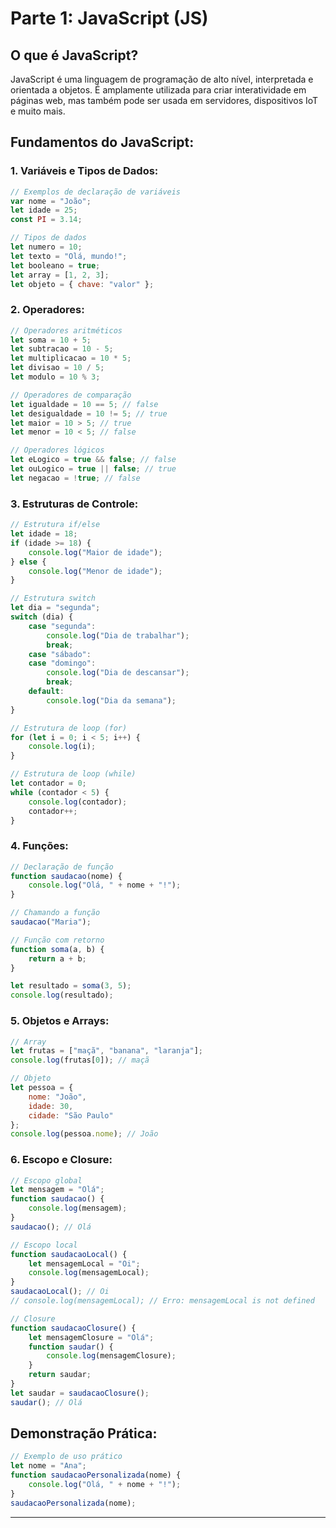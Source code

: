 # Parte 1: JavaScript (JS)

## O que é JavaScript?
JavaScript é uma linguagem de programação de alto nível, interpretada e orientada a objetos. É amplamente utilizada para criar interatividade em páginas web, mas também pode ser usada em servidores, dispositivos IoT e muito mais.

## Fundamentos do JavaScript:

### 1. Variáveis e Tipos de Dados:
```javascript
// Exemplos de declaração de variáveis
var nome = "João";
let idade = 25;
const PI = 3.14;

// Tipos de dados
let numero = 10;
let texto = "Olá, mundo!";
let booleano = true;
let array = [1, 2, 3];
let objeto = { chave: "valor" };
```

### 2. Operadores:
```javascript
// Operadores aritméticos
let soma = 10 + 5;
let subtracao = 10 - 5;
let multiplicacao = 10 * 5;
let divisao = 10 / 5;
let modulo = 10 % 3;

// Operadores de comparação
let igualdade = 10 == 5; // false
let desigualdade = 10 != 5; // true
let maior = 10 > 5; // true
let menor = 10 < 5; // false

// Operadores lógicos
let eLogico = true && false; // false
let ouLogico = true || false; // true
let negacao = !true; // false
```

### 3. Estruturas de Controle:
```javascript
// Estrutura if/else
let idade = 18;
if (idade >= 18) {
    console.log("Maior de idade");
} else {
    console.log("Menor de idade");
}

// Estrutura switch
let dia = "segunda";
switch (dia) {
    case "segunda":
        console.log("Dia de trabalhar");
        break;
    case "sábado":
    case "domingo":
        console.log("Dia de descansar");
        break;
    default:
        console.log("Dia da semana");
}

// Estrutura de loop (for)
for (let i = 0; i < 5; i++) {
    console.log(i);
}

// Estrutura de loop (while)
let contador = 0;
while (contador < 5) {
    console.log(contador);
    contador++;
}
```

### 4. Funções:
```javascript
// Declaração de função
function saudacao(nome) {
    console.log("Olá, " + nome + "!");
}

// Chamando a função
saudacao("Maria");

// Função com retorno
function soma(a, b) {
    return a + b;
}

let resultado = soma(3, 5);
console.log(resultado);
```

### 5. Objetos e Arrays:
```javascript
// Array
let frutas = ["maçã", "banana", "laranja"];
console.log(frutas[0]); // maçã

// Objeto
let pessoa = {
    nome: "João",
    idade: 30,
    cidade: "São Paulo"
};
console.log(pessoa.nome); // João
```

### 6. Escopo e Closure:
```javascript
// Escopo global
let mensagem = "Olá";
function saudacao() {
    console.log(mensagem);
}
saudacao(); // Olá

// Escopo local
function saudacaoLocal() {
    let mensagemLocal = "Oi";
    console.log(mensagemLocal);
}
saudacaoLocal(); // Oi
// console.log(mensagemLocal); // Erro: mensagemLocal is not defined

// Closure
function saudacaoClosure() {
    let mensagemClosure = "Olá";
    function saudar() {
        console.log(mensagemClosure);
    }
    return saudar;
}
let saudar = saudacaoClosure();
saudar(); // Olá
```

## Demonstração Prática:
```javascript
// Exemplo de uso prático
let nome = "Ana";
function saudacaoPersonalizada(nome) {
    console.log("Olá, " + nome + "!");
}
saudacaoPersonalizada(nome);
```

---